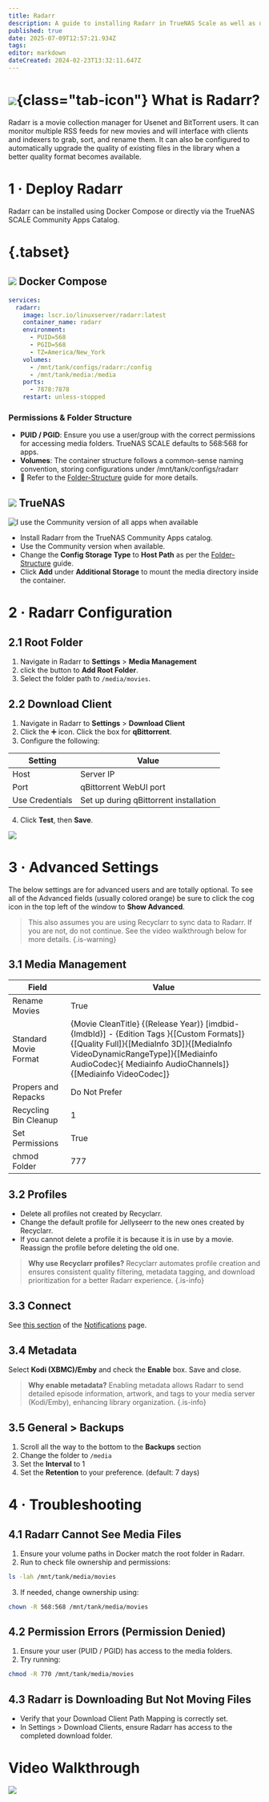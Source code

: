 ```yaml
---
title: Radarr
description: A guide to installing Radarr in TrueNAS Scale as well as docker via compose
published: true
date: 2025-07-09T12:57:21.934Z
tags: 
editor: markdown
dateCreated: 2024-02-23T13:32:11.647Z
---
```


# ![](/radarr.png){class="tab-icon"} What is Radarr?

Radarr is a movie collection manager for Usenet and BitTorrent users. It can monitor multiple RSS feeds for new movies and will interface with clients and indexers to grab, sort, and rename them. It can also be configured to automatically upgrade the quality of existing files in the library when a better quality format becomes available.

# 1 · Deploy Radarr

Radarr can be installed using Docker Compose or directly via the TrueNAS SCALE Community Apps Catalog.

# {.tabset}
## <img src="/docker.png" class="tab-icon"> Docker Compose

```yaml
services:
  radarr:
    image: lscr.io/linuxserver/radarr:latest
    container_name: radarr
    environment:
      - PUID=568
      - PGID=568
      - TZ=America/New_York
    volumes:
      - /mnt/tank/configs/radarr:/config
      - /mnt/tank/media:/media
    ports:
      - 7878:7878
    restart: unless-stopped
```
### Permissions & Folder Structure

- **PUID / PGID**: Ensure you use a user/group with the correct permissions for accessing media folders. TrueNAS SCALE defaults to 568:568 for apps.
- **Volumes**: The container structure follows a common-sense naming convention, storing configurations under /mnt/tank/configs/radarr
- 📌 Refer to the [Folder-Structure](/Folder-Structure) guide for more details.

## <img src="/truenas.png" class="tab-icon"> TrueNAS

![I use the Community version of all apps when available](https://wiki.hydrology.cc/screen_shot_2023-12-08_at_1.38.00_pm.png) 

- Install Radarr from the TrueNAS Community Apps catalog.
- Use the Community version when available.
- Change the **Config Storage Type** to **Host Path** as per the [Folder-Structure](/Folder-Structure) guide.
 - Click **Add** under **Additional Storage** to mount the media directory inside the container.

# 2 · Radarr Configuration

## 2.1 Root Folder

1. Navigate in Radarr to **Settings** > **Media Management**
1. click the button to **Add Root Folder**. 
1. Select the folder path to `/media/movies`.

## 2.2 Download Client

1. Navigate in Radarr to **Settings** > **Download Client**
1. Click the ➕ icon. Click the box for **qBittorrent**. 
1. Configure the following:

| **Setting** | **Value** |
|----------|----------|
| Host      | Server IP      |
| Port     | qBittorrent WebUI port    |
|Use Credentials |Set up during qBittorrent installation  |

4. Click **Test**, then **Save**.

![](https://wiki.hydrology.cc/screenshot_from_2023-12-14_14-31-16.png)

# 3 ·  Advanced Settings

The below settings are for advanced users and are totally optional. To see all of the Advanced fields (usually colored orange) be sure to click the cog icon in the top left of the window to **Show Advanced**. 

>This also assumes you are using Recyclarr to sync data to Radarr. If you are not, do not continue. See the video walkthrough below for more details.
{.is-warning}

## 3.1 Media Management

| **Field** | **Value** |
| --- | --- |
| Rename Movies | True |
| Standard Movie Format | {Movie CleanTitle} {(Release Year)} \[imdbid-{ImdbId}\] - {Edition Tags }{\[Custom Formats\]}{\[Quality Full\]}{\[MediaInfo 3D\]}{\[MediaInfo VideoDynamicRangeType\]}{\[Mediainfo AudioCodec}{ Mediainfo AudioChannels\]}{\[Mediainfo VideoCodec\]} |
| Propers and Repacks | Do Not Prefer |
| Recycling Bin Cleanup | 1   |
| Set Permissions | True |
| chmod Folder | 777 |

## 3.2 Profiles

- Delete all profiles not created by Recyclarr.
- Change the default profile for Jellyseerr to the new ones created by Recyclarr. 
- If you cannot delete a profile it is because it is in use by a movie. Reassign the profile before deleting the old one.

> **Why use Recyclarr profiles?** 
Recyclarr automates profile creation and ensures consistent quality filtering, metadata tagging, and download prioritization for a better Radarr experience.
{.is-info}


## 3.3 Connect

See [this section](/en/Notifications#radarrsonarrprowlarr) of the [Notifications](/Notifications) page.

## 3.4 Metadata

Select **Kodi (XBMC)/Emby** and check the **Enable** box. Save and close.
> **Why enable metadata?**
Enabling metadata allows Radarr to send detailed episode information, artwork, and tags to your media server (Kodi/Emby), enhancing library organization.
{.is-info}


## 3.5 General > Backups

1. Scroll all the way to the bottom to the **Backups** section
1. Change the folder to `/media`
1. Set the **Interval** to 1 
1. Set the **Retention** to your preference. (default: 7 days)

# 4 · Troubleshooting
## 4.1 Radarr Cannot See Media Files

1. Ensure your volume paths in Docker match the root folder in Radarr.
1. Run to check file ownership and permissions:
```bash
ls -lah /mnt/tank/media/movies
```
3. If needed, change ownership using:
```bash
chown -R 568:568 /mnt/tank/media/movies
```
## 4.2 Permission Errors (Permission Denied)
1. Ensure your user (PUID / PGID) has access to the media folders.
2. Try running:
```bash
chmod -R 770 /mnt/tank/media/movies
```
## 4.3 Radarr is Downloading But Not Moving Files

- Verify that your Download Client Path Mapping is correctly set.
- In Settings > Download Clients, ensure Radarr has access to the completed download folder.

# Video Walkthrough

[![](/2025-03-18-advanced-media-management-with-r-promo-card.png)](https://www.patreon.com/posts/advanced-media-124637606)